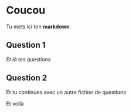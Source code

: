 # Coucou

Tu mets ici ton **markdown**.

## Question 1

*Et là tes questions*
<div class="quizz" id="questions"></div>

## Question 2

Et tu continues avec un autre fichier de questions

<div class="quizz" id="questions2"></div>

Et voilà
